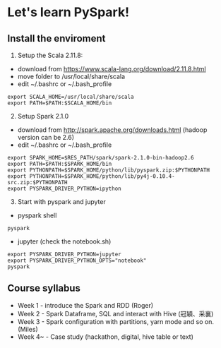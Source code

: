 # Let's learn PySpark!

## Install the enviroment
1. Setup the Scala 2.11.8: 
 * download from https://www.scala-lang.org/download/2.11.8.html
 * move folder to /usr/local/share/scala
 * edit ~/.bashrc or ~/.bash_profile
 ```
 export SCALA_HOME=/usr/local/share/scala
 export PATH=$PATH:$SCALA_HOME/bin
 ```

2. Setup Spark 2.1.0
 * download from http://spark.apache.org/downloads.html (hadoop version can be 2.6)
 * edit ~/.bashrc or ~/.bash_profile
 ```
 export SPARK_HOME=$RES_PATH/spark/spark-2.1.0-bin-hadoop2.6
 export PATH=$PATH:$SPARK_HOME/bin
 export PYTHONPATH=$SPARK_HOME/python/lib/pyspark.zip:$PYTHONPATH
 export PYTHONPATH=$SPARK_HOME/python/lib/py4j-0.10.4-src.zip:$PYTHONPATH
 export PYSPARK_DRIVER_PYTHON=ipython
 ```
 
3. Start with pyspark and jupyter
 * pyspark shell
 ```
 pyspark
 ```
 
 * jupyter (check the notebook.sh)
 ```
 export PYSPARK_DRIVER_PYTHON=jupyter
 export PYSPARK_DRIVER_PYTHON_OPTS="notebook" 
 pyspark
 ```
 
## Course syllabus
* Week 1 - introduce the Spark and RDD (Roger)
* Week 2 - Spark Dataframe, SQL and interact with Hive (冠穎、采襄)
* Week 3 - Spark configuration with partitions, yarn mode and so on. (Miles)
* Week 4~ - Case study (hackathon, digital, hive table or text)
